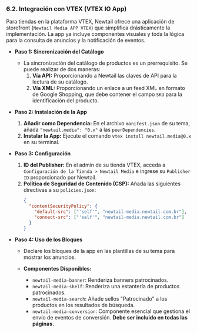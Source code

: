 ### 6.2. Integración con VTEX (VTEX IO App)
Para tiendas en la plataforma VTEX, Newtail ofrece una aplicación de storefront (`Newtail Media APP VTEX`) que simplifica drásticamente la implementación. La app ya incluye componentes visuales y toda la lógica para la consulta de anuncios y la notificación de eventos.

*   **Paso 1: Sincronización del Catálogo**
    *   La sincronización del catálogo de productos es un prerrequisito. Se puede realizar de dos maneras:
        1.  **Vía API:** Proporcionando a Newtail las claves de API para la lectura de su catálogo.
        2.  **Vía XML:** Proporcionando un enlace a un feed XML en formato de Google Shopping, que debe contener el campo `SKU` para la identificación del producto.

*   **Paso 2: Instalación de la App**
    1.  **Añadir como Dependencia:** En el archivo `manifest.json` de su tema, añada `"newtail.media": "0.x"` a las `peerDependencies`.
    2.  **Instalar la App:** Ejecute el comando `vtex install newtail.media@0.x` en su terminal.

*   **Paso 3: Configuración**
    1.  **ID del Publisher:** En el admin de su tienda VTEX, acceda a `Configuración de la Tienda > Newtail Media` e ingrese su `Publisher ID` proporcionado por Newtail.
    2.  **Política de Seguridad de Contenido (CSP):** Añada las siguientes directivas a su `policies.json`:
        ```json
        {
          "contentSecurityPolicy": {
            "default-src": ["'self'", "newtail-media.newtail.com.br"],
            "connect-src": ["'self'", "newtail-media.newtail.com.br"]
          }
        }
        ```

*   **Paso 4: Uso de los Bloques**
    *   Declare los bloques de la app en las plantillas de su tema para mostrar los anuncios.

    *   **Componentes Disponibles:**
        *   `newtail-media-banner`: Renderiza banners patrocinados.
        *   `newtail-media-shelf`: Renderiza una estantería de productos patrocinados.
        *   `newtail-media-search`: Añade sellos "Patrocinado" a los productos en los resultados de búsqueda.
        *   `newtail-media-conversion`: Componente esencial que gestiona el envío de eventos de conversión. **Debe ser incluido en todas las páginas.**